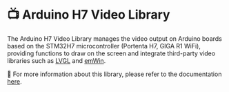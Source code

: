 # 📺 Arduino H7 Video Library

The Arduino H7 Video Library manages the video output on Arduino boards based on the STM32H7 microcontroller (Portenta H7, GIGA R1 WiFi), providing functions to draw on the screen and integrate third-party video libraries such as [LVGL](https://lvgl.io/) and [emWin](https://www.segger.com/products/user-interface/emwin/).

📖 For more information about this library, please refer to the documentation [here](./docs/).